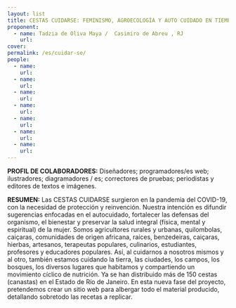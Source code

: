 ```yaml
---
layout: list
title: CESTAS CUIDARSE: FEMINISMO, AGROECOLOGÍA Y AUTO CUIDADO EN TIEMPOS DE REINVENCIÓN
proponent:
  - name: Tadzia de Oliva Maya /  Casimiro de Abreu , RJ
    url: 
cover:
permalink: /es/cuidar-se/
people:
  - name:
    url: 
  - name:
    url: 
  - name: 
    url: 
  - name: 
    url: 
  - name:
    url: 
  - name: 
    url: 
  - name: 
    url: 
---
```


**PROFIL DE COLABORADORES:** 
Diseñadores; programadores/es web; ilustradores; diagramadores / es; correctores de pruebas; periodistas y editores de textos e imágenes.

**RESUMEN:**
Las CESTAS CUIDARSE surgieron en la pandemia del COVID-19, con la necesidad de protección y reinvención. Nuestra intención es difundir sugerencias enfocadas en el autocuidado, fortalecer las defensas del organismo, el bienestar y preservar la salud integral (física, mental y espiritual) de la mujer. 
Somos agricultores rurales y urbanas, quilombolas, caiçaras, comunidades de origen africana, raíces, benzedeiras, caiçaras, hierbas, artesanos, terapeutas populares, culinarios, estudiantes, profesores y educadores populares. Así, al cuidarnos a nosotros mismos y al otro, también estamos cuidando la tierra, las ciudades, los campos, los bosques, los diversos lugares que habitamos y compartiendo un movimiento cíclico de nutrición.
Ya se han distribuido más de 150 cestas (canastas) en el Estado de Río de Janeiro. En esta nueva fase del proyecto, pretendemos crear un sitio web para albergar todo el material producido, detallando sobretodo las recetas a replicar.
